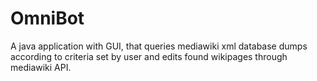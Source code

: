 OmniBot
=======

A java application with GUI, that queries mediawiki xml database dumps according to criteria set by user and edits found wikipages through mediawiki API.